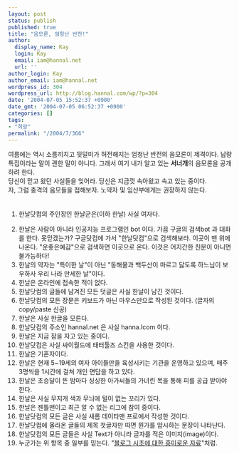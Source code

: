 ```yaml
---
layout: post
status: publish
published: true
title: "음모론, 엄청난 반전!"
author:
  display_name: Kay
  login: Kay
  email: iam@hannal.net
  url: ''
author_login: Kay
author_email: iam@hannal.net
wordpress_id: 304
wordpress_url: http://blog.hannal.com/wp/?p=304
date: '2004-07-05 15:52:37 +0900'
date_gmt: '2004-07-05 06:52:37 +0900'
categories: []
tags:
- "희망"
permalink: "/2004/7/366"
---
```

<p>여름에는 역시 소름끼치고 뒷덜미가 허전해지는 엄청난 반전의 음모론이 제격이다. 납량특집이라는 말이 괜한 말이 아니다. 그래서 여기 내가 알고 있는 <b>서너개</b>의 음모론을 공개하려 한다.<br />
당신이 믿고 왔던 사실들을 잊어라. 당신은 지금껏 속아왔고 속고 있는 중이다.<br />
자, 그럼 충격의 음모들을 접해보자. 노약자 및 임산부에게는 권장하지 않는다. <font color="white">(썰렁하니까 ....)</font></p>
<ol>
<li /> 한날닷컴의 주인장인 한날군은(이하 한날) 사실 여자다.</p>
<li /> 한날은 사람이 아니라 인공지능 프로그램인 bot 이다. 가끔 구글의 검색bot 과 대화를 한다. 못믿겠는가? 구글닷컴에 가서 "한날닷컴"으로 검색해보라. 이곳이 맨 위에 나온다. "운좋은예감"으로 검색하면 이곳으로 온다. 이것은 어지간한 친분이 아니면 불가능하다!
<li /> 한날의 약자는 "특이한 날"이 아닌 "동해물과 백두산이 마르고 닳도록 하느님이 보우하사 우리 나라 만세한 날"이다.
<li /> 한날은 온라인에 접속한 적이 없다.
<li /> 한날닷컴의 글들에 남겨진 모든 덧글은 사실 한날이 남긴 것이다.
<li /> 한날닷컴의 모든 장문은 키보드가 아닌 마우스만으로 작성된 것이다. (글자의 copy/paste 신공)
<li /> 한날은 사실 한글을 모른다.
<li /> 한날닷컴의 주소인 hannal.net 은 사실 hanna.lcom 이다.
<li /> 한날은 지금 잠을 자고 있는 중이다.
<li /> 한날닷컴은 사실 싸이월드에 태터툴즈 스킨을 사용한 것이다.
<li /> 한날은 기혼자이다.
<li /> 한날은 현재 5~19세의 여자 아이들만을 육성시키는 기관을 운영하고 있으며, 매주 3명씩을 1시간에 걸쳐 개인 면담을 하고 있다.
<li /> 한날은 초승달이 뜬 밤마다 싱싱한 아가씨들의 가녀린 목을 통해 피를 공급 받아야 한다.
<li /> 한날은 사실 무지개 색과 무늬에 털이 없는 꼬리가 있다.
<li /> 한날은 젠틀맨이고 최근 알 수 없는 리그에 참여 중이다.
<li /> 한날닷컴의 모든 글은 사실 새롬 데이타맨 프로에서 작성한 것이다.
<li /> 한날닷컴에 올라온 글들의 제목 첫글자만 따면 뭔가를 암시하는 문장이 나타난다.
<li /> 한날닷컴의 모든 글들은 사실 Text가 아니라 글자를 적은 이미지(image)이다.
<li /> 누군가는 위 항목 중 일부를 믿는다. "<a href="http://blog.hannal.com/index.php?pl=146">블로그 시초에 대한 흥미로운 자료</a>"처럼.</ol>
